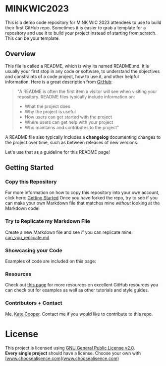 # MINKWIC2023
This is a demo code repository for MINK WIC 2023 attendees to use to build their first GitHub repo. Sometimes it is easier to grab a template for a repository and use it to build your project instead of starting from scratch. This can be your template.

## Overview
This file is called a README, which is why its named README.md. It is usually your first stop in any code or software, to understand the objectives and constraints of a code project, how to use it, and other helpful information. Here is a great description from [GitHub](https://docs.github.com/en/repositories/managing-your-repositorys-settings-and-features/customizing-your-repository/about-readmes):  
>"A README is often the first item a visitor will see when visiting your repository. README files typically include information on:
>  - What the project does
>  - Why the project is useful
>  - How users can get started with the project
>  - Where users can get help with your project
>  - Who maintains and contributes to the project"
  
A README file also typically includes a **changelog** documenting changes to the project over time, such as between releases of new versions.

Let's use that as a guideline for this README page! 

## Getting Started
### Copy this Repository
For more information on how to copy this repository into your own account, click here: [Getting Started](https://github.com/kmcooper/MINKWIC2023/blob/main/documents/getting_started.md)
Once you have forked the repo, try to see if you can make your own Markdown file that matches mine _without_ looking at the Markdown code!

### Try to Replicate my Markdown File
Create a new Markdown file and see if you can replicate mine: [can_you_replicate.md](documents/can_you_replicate.md)

### Showcasing your Code
Examples of code are included on this page: 

### Resources
Check out [this page](documents/guides.md) for more resources on excellent GitHub resources you can check out for examples as well as other tutorials and style guides.

### Contributors + Contact
Me, [Kate Cooper](https://www.unomaha.edu/college-of-information-science-and-technology/about/faculty-staff/kate-cooper.php).
Contact me if you would like to contribute to this repo.

# License
This project is licensed using [GNU General Public License v2.0](https://github.com/kmcooper/MINKWIC2023/blob/main/LICENSE).  
**Every single project** should have a license. Choose your own with [www.choosealisence.com](www.choosealisence.com)
